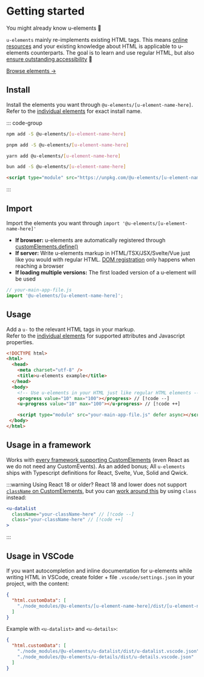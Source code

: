 # Getting started

You might already know u-elements :tada:

`u-elements` mainly re-implements existing HTML tags. This means [online resources](https://developer.mozilla.org/en-US/docs/Web/HTML/Element/) and your existing knowledge about HTML is applicable to u-elements counterparts. The goal is to learn and use regular HTML, but also [ensure outstanding accessibility](/guide/why) :rocket:

[Browse elements &rarr;](/elements/)

## Install

Install the elements you want through `@u-elements/[u-element-name-here]`.
<br aria-hidden="true" />Refer to the [individual elements](/elements/) for exact install name.

::: code-group

```bash [NPM]
npm add -S @u-elements/[u-element-name-here]
```

```bash [PNPM]
pnpm add -S @u-elements/[u-element-name-here]
```

```bash [Yarn]
yarn add @u-elements/[u-element-name-here]
```

```bash [Bun]
bun add -S @u-elements/[u-element-name-here]
```

```html [CDN]
<script type="module" src="https://unpkg.com/@u-elements/[u-element-name-here]@latest/dist/[u-element-name-here].js"></script>
```

:::

## Import
Import the elements you want through `import '@u-elements/[u-element-name-here]'`
- **If browser:** u-elements are automatically registered through [customElements.define()](https://developer.mozilla.org/en-US/docs/Web/API/CustomElementRegistry/define)
- **If server:** Write u-elements markup in HTML/TSX/JSX/Svelte/Vue just like you would with regular HTML.
[DOM registration](https://developer.mozilla.org/en-US/docs/Web/API/CustomElementRegistry/define) only happens when reaching a browser
- **If loading multiple versions:** The first loaded version of a u-element will be used


```js
// your-main-app-file.js
import '@u-elements/[u-element-name-here]';
```

## Usage

Add a `u-` to the relevant HTML tags in your markup.
<br aria-hidden="true" />Refer to the [individual elements](/elements/) for supported attributes and Javascript properties.

```html [u-progress]
<!DOCTYPE html>
<html>
  <head>
    <meta charset="utf-8" />
    <title>u-elements example</title>
  </head>
  <body>
    <!-- Use u-elements in your HTML just like regular HTML elements -->
    <progress value="10" max="100"></progress> // [!code --]
    <u-progress value="10" max="100"></u-progress> // [!code ++]

    <script type="module" src="your-main-app-file.js" defer async></script>
 </body>
</html>
```

## Usage in a framework

Works with [every framework supporting CustomElements](https://custom-elements-everywhere.com/) (even React as we do not need any CustomEvents).
As an added bonus; All `u-elements` ships with Typescript definitions for  React, Svelte, Vue, Solid and Qwick.

:::warning Using React 18 or older?
React 18 and lower does not support [`className` on CustomElements](https://github.com/facebook/react/issues/4933),
but you can [work around this](https://react.dev/reference/react-dom/components#custom-html-elements) by using `class` instead:

```jsx
<u-datalist
  className="your-className-here" // [!code --]
  class="your-className-here" // [!code ++]
>
```
:::

## Usage in VSCode

If you want autocompletion and inline documentation for u-elements while writing HTML in VSCode, 
create folder + file `.vscode/settings.json` in your project, with the content:

```json
{
  "html.customData": [
    "./node_modules/@u-elements/[u-element-name-here]/dist/[u-element-name-here].vscode.json"
  ]
}
```

Example with `<u-datalist>` and `<u-details>`:

```json
{
  "html.customData": [
    "./node_modules/@u-elements/u-datalist/dist/u-datalist.vscode.json",
    "./node_modules/@u-elements/u-details/dist/u-details.vscode.json"
  ]
}
```
